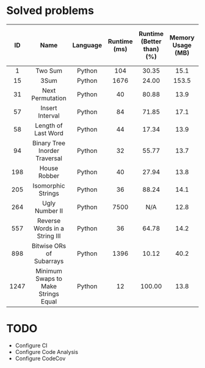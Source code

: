 # Solved problems

|  ID   |                Name                 | Language | Runtime (ms) | Runtime (Better than) (%) | Memory Usage (MB) | Memory Usage (Better than) (%) |
| :---: | :---------------------------------: | :------: | :----------: | :-----------------------: | :---------------: | :----------------------------: |
|   1   |               Two Sum               |  Python  |     104      |           30.35           |       15.1        |             69.92              |
|  15   |                3Sum                 |  Python  |     1676     |           24.00           |       153.5       |              N/A               |
|  31   |          Next Permutation           |  Python  |      40      |           80.88           |       13.9        |             41.92              |
|  57   |           Insert Interval           |  Python  |      84      |           71.85           |       17.1        |             75.36              |
|  58   |         Length of Last Word         |  Python  |      44      |           17.34           |       13.9        |             45.34              |
|  94   |    Binary Tree Inorder Traversal    |  Python  |      32      |           55.77           |       13.7        |             93.01              |
|  198  |            House Robber             |  Python  |      40      |           27.94           |       13.8        |             59.98              |
|  205  |         Isomorphic Strings          |  Python  |      36      |           88.24           |       14.1        |             47.13              |
|  264  |           Ugly Number II            |  Python  |     7500     |            N/A            |       12.8        |             58.04              |
|  557  |    Reverse Words in a String III    |  Python  |      36      |           64.78           |       14.2        |             76.21              |
|  898  |      Bitwise ORs of Subarrays       |  Python  |     1396     |           10.12           |       40.2        |             57.52              |
| 1247  | Minimum Swaps to Make Strings Equal |  Python  |      12      |          100.00           |       13.8        |             52.77              |

# TODO

-   Configure CI
-   Configure Code Analysis
-   Configure CodeCov